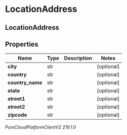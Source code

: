 # LocationAddress

## LocationAddress

## Properties

|Name | Type | Description | Notes|
|------------ | ------------- | ------------- | -------------|
| **city** | str |  | [optional] |
| **country** | str |  | [optional] |
| **country_name** | str |  | [optional] |
| **state** | str |  | [optional] |
| **street1** | str |  | [optional] |
| **street2** | str |  | [optional] |
| **zipcode** | str |  | [optional] |



_PureCloudPlatformClientV2 219.1.0_
